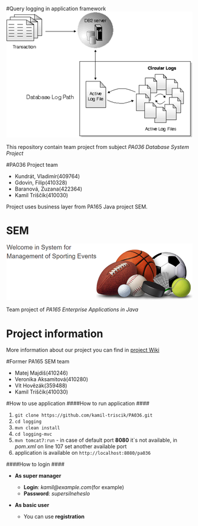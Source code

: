 #Query logging in application framework
![logo](doc/Circular-logging-database-DB2.gif)

This repository contain team project from subject _PA036 Database System Project_

#PA036 Project team
* Kundrát, Vladimír(409764)
* Gdovin, Filip(410328)
* Baranová, Zuzana(422364)
* Kamil Triščík(410030)

Project uses business layer from PA165 Java project SEM. 


# SEM
![logo](doc/start.png)


Team project of _PA165 Enterprise Applications in Java_


# Project information
More information about our project you can find in [project Wiki](https://bitbucket.org/KamilTriscik/sem/wiki/Home)



#Former PA165 SEM team
* Matej Majdiš(410246)
* Veronika Aksamitová(410280)
* Vít Hovězák(359488)
* Kamil Triščík(410030)



#How to use application
####How to run application ####
1. `git clone https://github.com/kamil-triscik/PA036.git`
2. `cd logging`
3. `mvn clean install`
3. `cd logging-mvc`
4. `mvn tomcat7:run` - in case of default port **8080** it`s not available, in _pom.xml_ on line 107 set another available port
5. application is available on `http://localhost:8080/pa036`

####How to login ####
* **As super manager**
    * **Login**: _kamil@example.com_(for example)
    * **Password**: _supersilneheslo_
    
* **As basic user**
    * You can use **registration**
